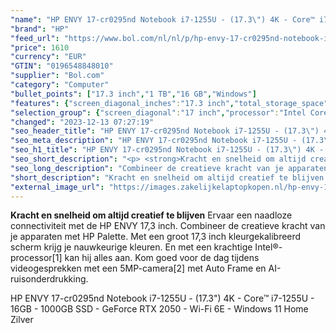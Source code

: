 ```yaml
---
"name": "HP ENVY 17-cr0295nd Notebook i7-1255U - (17.3\") 4K - Core™ i7-1255U - 16GB - 1000GB SSD - GeForce RTX 2050 - Wi-Fi 6E - Windows 11 Home Zilver"
"brand": "HP"
"feed_url": "https://www.bol.com/nl/nl/p/hp-envy-17-cr0295nd-notebook-i7-1255u-4k-core-i7-1255u-16gb-1000gb-ssd-geforce-rtx-2050-wi-fi-6e-windows-11-home-zilver/9300000102227007"
"price": 1610
"currency": "EUR"
"GTIN": "0196548848010"
"supplier": "Bol.com"
"category": "Computer"
"bullet_points": ["17.3 inch","1 TB","16 GB","Windows"]
"features": {"screen_diagonal_inches":"17.3 inch","total_storage_space":"1 TB","memory_size":"16 GB","operating_system":"Windows"}
"selection_group": {"screen_diagonal":"17 inch","processor":"Intel Core i7","changed_price_past_3_days":false,"product_family":"Envy"}
"changed": "2023-12-13 07:27:19"
"seo_header_title": "HP ENVY 17-cr0295nd Notebook i7-1255U - (17.3\") 4K - Core™ i7-1255U - 16GB - 1000GB SSD - GeForce RTX 2050 - Wi-Fi 6E - Windows 11 Home Zilver"
"seo_meta_description": "HP ENVY 17-cr0295nd Notebook i7-1255U - (17.3\") 4K - Core™ i7-1255U - 16GB - 1000GB SSD - GeForce RTX 2050 - Wi-Fi 6E - Windows 11 Home Zilver"
"seo_h1_title": "HP ENVY 17-cr0295nd Notebook i7-1255U - (17.3\") 4K - Core™ i7-1255U - 16GB - 1000GB SSD - GeForce RTX 2050 - Wi-Fi 6E - Windows 11 Home Zilver"
"seo_short_description": "<p> <strong>Kracht en snelheid om altijd creatief te blijven</strong> Ervaar een naadloze connectiviteit met de HP ENVY 17,3 inch."
"seo_long_description": "Combineer de creatieve kracht van je apparaten met HP Palette. Met een groot 17,3 inch kleurgekalibreerd scherm krijg je nauwkeurige kleuren. En met een krachtige Intel®-processor[1] kan hij alles aan. Kom goed voor de dag tijdens videogesprekken met een 5MP-camera[2] met Auto Frame en AI-ruisonderdrukking. </p>\n<p> HP ENVY 17-cr0295nd Notebook i7-1255U - (17. 3\") 4K - Core™ i7-1255U - 16GB - 1000GB SSD - GeForce RTX 2050 - Wi-Fi 6E - Windows 11 Home Zilver </p>"
"short_description": "Kracht en snelheid om altijd creatief te blijven Ervaar een naadloze connectiviteit met de HP ENVY 17,3 inch. Combineer de creatieve kracht van je apparaten met HP Palette. Met een groot 17,3 inch kleurgekalibreerd scherm krijg je nauwkeurige kleuren. En met een krachtige Intel®-processor[1] kan hij alles aan. Kom goed voor de dag tijdens videogesprekken met een 5MP-camera[2] met Auto Frame en AI-ruisonderdrukking. HP ENVY 17-cr0295nd Notebook i7-1255U - (17.3\") 4K - Core™ i7-1255U - 16GB - 1000GB SSD - GeForce RTX 2050 - Wi-Fi 6E - Windows 11 Home Zilver"
"external_image_url": "https://images.zakelijkelaptopkopen.nl/hp-envy-17-cr0295nd-notebook-i7-1255u-4k-core-i7-1255u-16gb-1000gb-ssd-geforce-rtx-2050-wi-fi-6e-windows-11-home-zilver.webp"
---
```


<p> <strong>Kracht en snelheid om altijd creatief te blijven</strong> Ervaar een naadloze connectiviteit met de HP ENVY 17,3 inch. Combineer de creatieve kracht van je apparaten met HP Palette. Met een groot 17,3 inch kleurgekalibreerd scherm krijg je nauwkeurige kleuren. En met een krachtige Intel®-processor[1] kan hij alles aan. Kom goed voor de dag tijdens videogesprekken met een 5MP-camera[2] met Auto Frame en AI-ruisonderdrukking. </p>
<p> HP ENVY 17-cr0295nd Notebook i7-1255U - (17.3") 4K - Core™ i7-1255U - 16GB - 1000GB SSD - GeForce RTX 2050 - Wi-Fi 6E - Windows 11 Home Zilver </p>